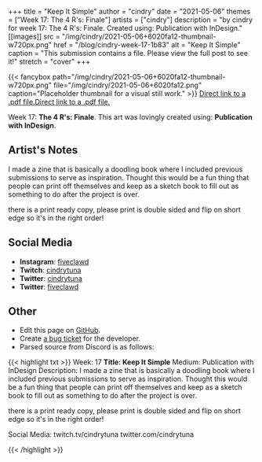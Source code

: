 +++
title =       "Keep It Simple"
author =      "cindry"
date =        "2021-05-06"
themes =      ["Week 17: The 4 R's: Finale"]
artists =     ["cindry"]
description = "by cindry for week 17: The 4 R's: Finale. Created using: Publication with InDesign."
[[images]]
      src = "/img/cindry/2021-05-06+6020fa12-thumbnail-w720px.png"
      href = "/blog/cindry-week-17-1b83"
      alt = "Keep It Simple"
      caption = "This submission contains a file. Please view the full post to see it!"
      stretch = "cover"
+++

{{< fancybox path="/img/cindry/2021-05-06+6020fa12-thumbnail-w720px.png" file="/img/cindry/2021-05-06+6020fa12.png" caption="Placeholder thumbnail for a visual still work." >}}
<a href="/img/cindry/2021-05-06+b215ce8b.pdf" target="_blank">Direct link to a .pdf file.</a><a href="/img/cindry/2021-05-06+925c0a2c.pdf" target="_blank">Direct link to a .pdf file.</a>

Week 17: **The 4 R's: Finale**. This art was lovingly created using: **Publication with InDesign**.

## Artist's Notes

I made a zine that is basically a doodling book where I included previous submissions to serve as inspiration. Thought this would be a fun thing that people can print off themselves and keep as a sketch book to fill out as something to do after the project is over.

there is a print ready copy, please print is double sided and flip on short edge so it's in the right order!

## Social Media

- **Instagram**: <a href='https://instagram.com/fiveclawd' target='_blank'>fiveclawd</a>
- **Twitch**: <a href='https://twitch.tv/cindrytuna' target='_blank'>cindrytuna</a>
- **Twitter**: <a href='https://twitter.com/cindrytuna' target='_blank'>cindrytuna</a>
- **Twitter**: <a href='https://twitter.com/fiveclawd' target='_blank'>fiveclawd</a>

## Other

- Edit this page on [GitHub](https://github.com/teaminkling/web-refresh/edit/main/content/blog/cindry-week-17-1b83.md).
- Create [a bug ticket](https://github.com/teaminkling/web-refresh/issues/new?assignees=&labels=bug&template=problem-report.md&title=) for the developer.
- Parsed source from Discord is as follows:

{{< highlight txt >}}
Week: 17
**Title:  Keep It Simple**
Medium: Publication with InDesign
Description: 
I made a zine that is basically a doodling book where I included previous submissions to serve as inspiration. Thought this would be a fun thing that people can print off themselves and keep as a sketch book to fill out as something to do after the project is over.

there is a print ready copy, please print is double sided and flip on short edge so it's in the right order!

Social Media: twitch.tv/cindrytuna twitter.com/cindrytuna




{{< /highlight >}}